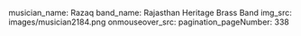 musician_name: Razaq
band_name: Rajasthan Heritage Brass Band
img_src: images/musician2184.png
onmouseover_src: 
pagination_pageNumber: 338